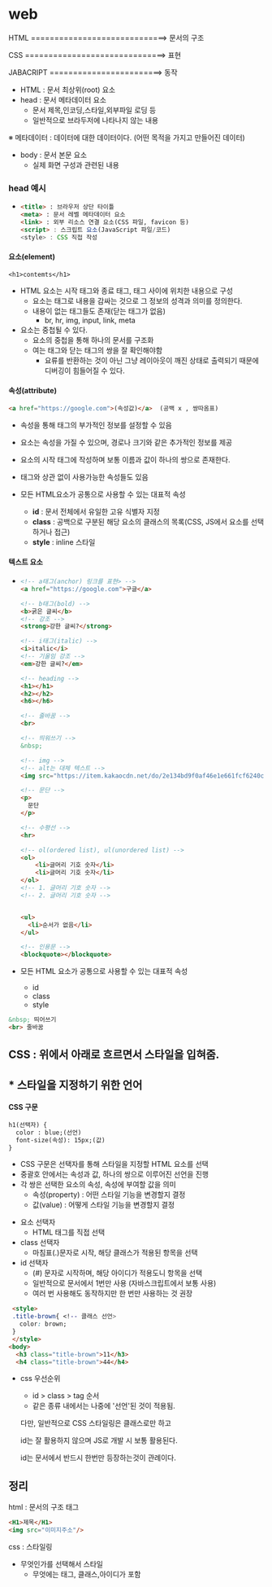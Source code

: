 # web

HTML =============================>  문서의 구조

CSS ==============================>  표현

JABACRIPT ========================>  동작



* HTML : 문서 최상위(root) 요소
* head : 문서 메타데이터 요소
  * 문서 제목,인코딩,스타일,외부파일 로딩 등
  * 일반적으로 브라두저에 나타나지 않는 내용

※ 메타데이터 :  데이터에 대한 데이터이다. (어떤 목적을 가지고 만들어진 데이터)

* body : 문서 본문 요소
  * 실제 화면 구성과 관련된 내용

### head 예시

* ```html
  <title> : 브라우저 상단 타이틀
  <meta> : 문서 레벨 메타데이터 요소
  <link> : 외부 리소스 연결 요소(CSS 파일, favicon 등)
  <script> : 스크립트 요소(JavaScript 파일/코드)
  <style> : CSS 직접 작성
  ```

#### 요소(element)

```
<h1>contemts</h1>
```

- HTML 요소는 시작 태그와 종료 태그, 태그 사이에 위치한 내용으로 구성
  - 요소는 태그로 내용을 감싸는 것으로 그 정보의 성격과 의미를 정의한다.
  - 내용이 없는 태그들도 존재(닫는 태그가 없음)
    - br, hr, img, input, link, meta
- 요소는 중첩될 수 있다.
  - 요소의 중첩을 통해 하나의 문서를 구조화
  - 여는 태그와 닫는 태그의 쌍을 잘 확인해야함
    - 요류를 반환하는 것이 아닌 그냥 레이아웃이 깨진 상태로 출력되기 때문에 디버깅이 힘들어질 수 있다.

#### 속성(attribute)

```html
<a href="https://google.com">(속성값)</a>  (공백 x , 쌍따옴표)
```

- 속성을 통해 태그의 부가적인 정보를 설정할 수 있음
- 요소는 속성을 가질 수 있으며, 경로나 크기와 같은 추가적인 정보를 제공
- 요소의 시작 태그에 작성하며 보통 이름과 값이 하나의 쌍으로 존재한다.
- 태그와 상관 없이 사용가능한 속성들도 있음



- 모든 HTML요소가 공통으로 사용할 수 있는 대표적 속성
  - **id** : 문서 전체에서 유일한 고유 식별자 지정
  - **class** : 공백으로 구분된 해당 요소의 클래스의 목록(CSS, JS에서 요소를 선택하거나 접근)
  - **style** : inline 스타일



#### 텍스트 요소

* ```html
  <!-- a태그(anchor) 링크를 표현> -->
  <a href="https://google.com">구글</a> 
  
  <!-- b태그(bold) -->
  <b>굵은 글씨</b>
  <!-- 강조 -->
  <strong>강한 글씨?</strong>
  
  <!-- i태그(italic) -->
  <i>italic</i>
  <!-- 기울임 강조 -->
  <em>강한 글씨?</em>
  
  <!-- heading -->
  <h1></h1>
  <h2></h2>
  <h6></h6>
  
  <!-- 줄바꿈 -->
  <br>
  
  <!-- 띄워쓰기 -->
  &nbsp;
  
  <!-- img -->
  <!-- alt는 대체 텍스트 -->
  <img src="https://item.kakaocdn.net/do/2e134bd9f0af46e1e661fcf6240cfebfa88f7b2cbb72be0bdfff91ad65b168ab" alt="보노보노">
  
  <!-- 문단 -->
  <p>
    문단
  </p>
  
  <!-- 수평선 -->
  <hr>
  
  <!-- ol(ordered list), ul(unordered list) -->
  <ol>
      <li>글머리 기호 숫자</li>
      <li>글머리 기호 숫자</li>
  </ol>
  <!-- 1. 글머리 기호 숫자 -->
  <!-- 2. 글머리 기호 숫자 -->
  
  
  <ul>
    <li>순서가 없음</li>
  </ul>
  
  <!-- 인용문 -->
  <blockquote></blockquote>
  
  ```

* 모든 HTML 요소가 공통으로 사용할 수 있는 대표적 속성

  * id  
  * class
  * style

```html
&nbsp; 띄어쓰기
<br> 줄바꿈

```



## CSS : 위에서 아래로 흐르면서 스타일을 입혀줌.

## * 스타일을 지정하기 위한 언어

#### CSS 구문

```html
h1(선택자) {
  color : blue;(선언)
  font-size(속성): 15px;(값)
}
```

- CSS 구문은 선택자를 통해 스타일을 지정할 HTML 요소를 선택
- 중괄호 안에서는 속성과 값, 하나의 쌍으로 이루어진 선언을 진행
- 각 쌍은 선택한 요소의 속성, 속성에 부여할 값을 의미
  - 속성(property) : 어떤 스타일 기능을 변경할지 결정
  - 값(value) : 어떻게 스타일 기능을 변경할지 결정

* 요소 선택자
  * HTML 태그를 직접 선택
* class 선택자
  * 마침표(.)문자로 시작, 해당 클래스가 적용된 항목을 선택
* id 선택자
  * (#) 문자로 시작하며, 해당 아이디가 적용도니 항목을 선택
  * 일반적으로 문서에서 1번만 사용 (자바스크립트에서 보통 사용)
  * 여러 번 사용해도 동작하지만 한 번만 사용하는 것 권장

```html
 <style>
 .title-brown{ <!-- 클래스 선언>
   color: brown;
 }
 </style>
<body>
  <h3 class="title-brown">11</h3>
  <h4 class="title-brown">44</h4>
```

* css 우선순위

  * id > class > tag 순서
  * 같은 종류 내에서는 나중에 '선언'된 것이 적용됨.


  다만, 일반적으로 CSS 스타일링은 클래스로만 하고

  id는 잘 활용하지 않으며 JS로 개발 시 보통 활용된다.

  id는 문서에서 반드시 한번만 등장하는것이 관례이다.

  

## 정리

html : 문서의 구조 태그

```html 
<H1>제목</H1>
<img src="이미지주소"/>
```



css : 스타일링

* 무엇인가를 선택해서 스타일
  * 무엇에는 태그, 클래스,아이디가 포함
